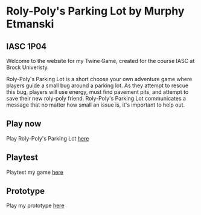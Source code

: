 # Roly-Poly's Parking Lot by Murphy Etmanski
## IASC 1P04

Welcome to the website for my Twine Game, created for the course IASC at Brock Univeristy.

Roly-Poly's Parking Lot is a short choose your own adventure game where players guide a small bug around a parking lot. As they attempt to rescue this bug, players will use energy, must find pavement pits, and attempt to save their new roly-poly friend. Roly-Poly's Parking Lot communicates a message that no matter how small an issue is, it's important to help out. 

## Play now

Play Roly-Poly's Parking Lot [here](https://murphykavanagh.github.io/IASC-1P04/final_build/Roly-Poly'sParkingLotFinal.html)

## Playtest

Playtest my game [here](playtest/playtest)

## Prototype

Play my prototype [here](prototype/TwineGamePrototype.html)

